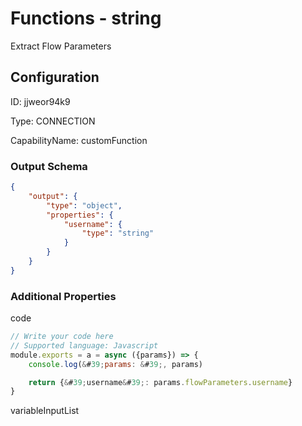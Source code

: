# Functions - string 
Extract Flow Parameters
## Configuration
ID:  jjweor94k9

Type: CONNECTION 

CapabilityName: customFunction





### Output Schema
``` json 
{
	"output": {
		"type": "object",
		"properties": {
			"username": {
				"type": "string"
			}
		}
	}
} 
```

### Additional Properties
code
```js 
// Write your code here
// Supported language: Javascript 
module.exports = a = async ({params}) => {
	console.log(&#39;params: &#39;, params)

	return {&#39;username&#39;: params.flowParameters.username}
}
```


variableInputList
```
```




